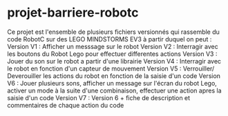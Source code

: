 # projet-barriere-robotc
Ce projet est l'ensemble de plusieurs fichiers versionnés qui rassemble du code RobotC sur des LEGO MINDSTORMS EV3
à partir duquel on peut : 
Version V1 : Afficher un messsage sur le robot 
Version V2 : Interragir avec les boutons du Robot Lego pour effectuer differentes actions 
Version V3 : Jouer du son sur le robot a partir d'une librairie
Version V4 : Interragir avec le robot en fonction d'un capteur de mouvement
Version V5 : Verrouiller/ Deverouiller les actions du robot en fonction de la saisie d'un code
Version V6 : Jouer plusieurs sons, afficher un message sur l'écran du robot Lego,
	           activer un mode à la suite d'une combinaison, effectuer une action apres la saisie d'un code
Version V7 : Version 6 + fiche de description et commentaires de chaque action du code
